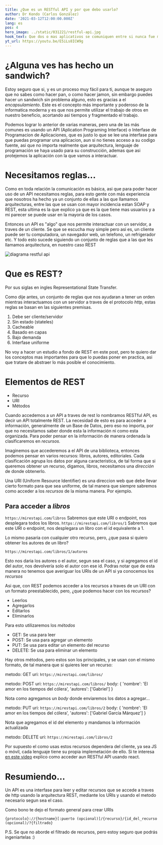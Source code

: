 ```yaml
---
title: ¿Que es un RESTful API y por que debo usarlo?
author: Dr Kondo (Carlos González)
date: '2021-03-12T12:00:00.000Z'
lang: es
pos: 4
hero_image: ../static/031221/restful-api.jpg
hook_text: Que dos o mas aplicativos se comuniquen entre si nunca fue más fácil, pero hay que seguir ciertas reglas para hacernos la vida más amena, aqui, te digo como...
yt_url: https://youtu.be/E5iLs8ICW9g
---
```


# ¿Alguna ves has hecho un sandwich?

Estoy seguro que si, y es un proceso muy fácil para ti, aunque te aseguro que no sabes como hacer pan, o como hacer jamon, sin embargo puedes hacer un sandwich sin problema alguno, esto es gracias a el *encapsulamiento*. Este es el concepto más importante y poderoso de la informatica moderna y es que nos permite utilizar el trabajo de otros en nuestro beneficio, acortando asi tiempos y fragmentado el trabajo.

Podemos lograr lo anterior de varias maneras, pero una de las más comunes es usando un API (Aplication Programing Interface) o Interfase de Programacion de Aplicaciones, que es justo lo que se lee una interfase para que puedas programar una aplicacion, aun si no tienes acceso a su codigo fuente, asi que no importa realmente que arquitectura, lenguaje de programación se haya usado para su construcción, ademas que asi protejemos la aplicación con la que vamos a interactuar.

# Necesitamos reglas...

Como en toda relación la comunicación es básica, asi que para poder hacer uso de un API necesitamos reglas, para esto gente con más experiencia que nosotros ha hecho ya un conjunto de ellas a las que llamamos arquitecturas, entre las que se usan con mayor incidencia estan SOAP y REST, esta ultima es la que explico ya que es la que tiene mas usuarios y a mi parecer se puede usar en la mayoria de los casos.


Entonces un API es "algo" que nos permite interactuar con un servidor, a traves de un cliente. Se que se escucha muy simple pero asi es, un cliente puede ser tu computadora, un navegador web, un telefono, un refrigerador etc. Y todo esto sucede siguiendo un conjunto de reglas que a las que les llamamos arquitectura, en nuestro caso REST

![diagrama restful api](../static/031221/restful-api-diagram.png)

# Que es REST?

Por sus siglas en ingles Representational State Transfer.

Como dije antes, un conjunto de reglas que nos ayudaran a tener un orden mientras interactuamos con un servidor a traves de el protocolo *http*, estas reglas se basan en las siguientes premisas.

1. Debe ser cliente/servidor
2. Sin estado (stateles)
3. Cacheable
4. Basado en capas
5. Bajo demanda
6. Interfase uniforme

No voy a hacer un estudio a fondo de REST en este post, pero te quiero dar los conceptos mas importantes para que lo puedas poner en practica, asi que tratare de abstraer lo más posible el conocimiento.

# Elementos de REST

- Recurso
- URI
- Métodos

Cuando accedemos a un API a traves de rest lo nombramos RESTful API, es decir un API totalmente REST. La necesidad de esto es para acceder a información, generalmente de un Base de Datos, pero eso no importa, por que no necesitamos saber donde esta la información ni como esta organizada. Para poder pensar en la información de manera ordenada la clasificaremos en *recursos.*

Imaginemos que accederemos a el API de una biblioteca, entonces podemos pensar en varios recursos: libros, autores, editoriales. Cada clasificación agrupa los datos por alguna caracteristica, de tal forma que si queremos obtener un recurso, digamos, libros, necesitamos una *dirección* de donde obtenerlo.

Una URI (Uniform Resource Identifier) es una direccion web que debe llevar cierto formato para que sea uniforme, de tal manera que siempre sabremos como acceder a los *recursos* de la misma manera. Por ejemplo.

## Para acceder a *libros*

`https://mirestapi.com/libros` Sabremos que este URI o endpoint, nos desplegara todos los libros.
`https://mirestapi.com/libros/1` Sabremos que este URI o endpoint, nos desplegara un libro con el id equivalente a 1.

Lo mismo pasaria con cualquier otro recurso, pero, ¿que pasa si quiero obtener los autores de un libro?

`https://mirestapi.com/libros/1/autores`

Esto nos daria los autores o el autor, segun sea el caso, y si agregamos el id del autor, nos devolvería solo el autor con ese id. Podras notar que de esta manera no tenemos que averiguar los URIs de un API si ya conocemos los *recursos*

Asi que, con REST podemos acceder a los recursos a traves de un URI con un  formato preestablecido, pero, ¿que podemos hacer con los recursos?

- Leerlos
- Agregarlos
- Editarlos
- Eliminarlos

Para esto utilizaremos los *métodos*

- GET: Se usa para leer
- POST: Se usa para agregar un elemento
- PUT: Se usa para editar un elemento del recurso
- DELETE: Se usa para eliminar un elemento

Hay otros métodos, pero estos son los principales, y se usan con el mismo formato, de tal manera que si quieres leer un recurso:

metodo: GET
uri: `https://mirestapi.com/libros/`

metodo: POST
uri: `https://mirestapi.com/libros/`
body: {
    'nombre': 'El amor en los tiempos del cólera',
    'autores': ['Gabriel']
}

Nota como agregamos un *body* donde enviaremos los datos a agregar...

metodo: PUT
uri: `https://mirestapi.com/libros/2`
body: {
    'nombre': 'El amor en los tiempos del cólera',
    'autores': ['Gabriel García Márquez']
}

Nota que agregamos el id del elemento y mandamos la información actualizada

metodo: DELETE
uri: `https://mirestapi.com/libros/2`


Por supuesto el como usas estos recursos dependera del cliente, ya sea JS o móvil, cada lenguaje tiene su propia implemetación de ello. Si te interesa [en este video](https://www.youtube.com/watch?v=5tCt2I7OX9s) explico como acceder aun RESTful API usando react.

# Resumiendo...

Un API es una interfase para leer y editar recursos que se accede a traves de http usando la arquitectura REST, mediante los URIs y usando el metodo necesario segun sea el caso.

Como bono te dejo el formato general para crear URIs

`{protocolo}://{hostname}[:puerto (opcional)]/{recurso}/{id_del_recurso (opcional)/?{filtrado}`

P.S. Se que no aborde el filtrado de recursos, pero estoy seguro que podrás ingeniartelas :)

